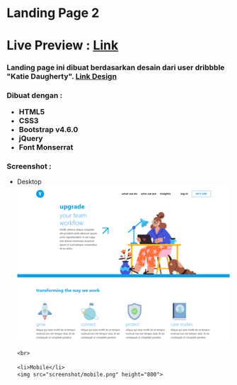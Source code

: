 # Landing Page 2
# Live Preview : <a href="https://yudha1121ay.github.io/landing-page-2/">Link</a>

<h3>Landing page ini dibuat berdasarkan desain dari user dribbble "Katie Daugherty". <a href="https://dribbble.com/shots/16004637-Landing-Page">Link Design</a></h3>

<h3>Dibuat dengan :<br>
<ul>
    <li>HTML5</li>
    <li>CSS3</li>
    <li>Bootstrap v4.6.0</li>
    <li>jQuery</li>
    <li>Font Monserrat</li>
</ul></h3>

<h3>Screenshot :</h3>
<ul>
    <li>Desktop</li>
    <img src="screenshot/desktop.png" width="800">
    
    <br>
    
    <li>Mobile</li>
    <img src="screenshot/mobile.png" height="800">
</ul>
